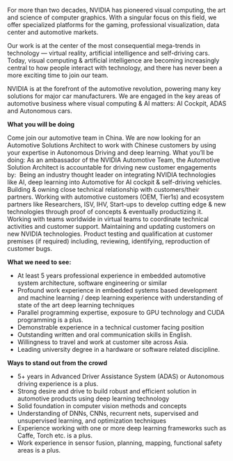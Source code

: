 For more than two decades, NVIDIA has pioneered visual computing, the art and science of computer graphics. With a singular focus on this field, we offer specialized platforms for the gaming, professional visualization, data center and automotive markets.  

Our work is at the center of the most consequential mega-trends in technology — virtual reality, artificial intelligence and self-driving cars. Today, visual computing & artificial intelligence are becoming increasingly central to how people interact with technology, and there has never been a more exciting time to join our team.  

NVIDIA is at the forefront of the automotive revolution, powering many key solutions for major car manufacturers. We are engaged in the key areas of automotive business where visual computing & AI matters: AI Cockpit, ADAS and Autonomous cars.  

**What you will be doing**

Come join our automotive team in China. We are now looking for an Automotive Solutions Architect to work with Chinese customers by using your expertise in Autonomous Driving and deep learning.
What you’ll be doing: As an ambassador of the NVIDIA Automotive Team, the Automotive Solution Architect is accountable for driving new customer engagements by: ​
Being an industry thought leader on integrating NVIDIA technologies like AI, deep learning into Automotive for AI cockpit & self-driving vehicles.
Building & owning close technical relationship with customers/their partners.
Working with automotive customers (OEM, Tier1s) and ecosystem partners like Researchers, ISV, IHV, Start-ups to develop cutting edge & new technologies through proof of concepts & eventually productizing it.
Working with teams worldwide in virtual teams to coordinate technical activities and customer support.
Maintaining and updating customers on new NVIDIA technologies.
Product testing and qualification at customer premises (if required) including, reviewing, identifying, reproduction of customer bugs.  

**What we need to see:**
- At least 5 years professional experience in embedded automotive system architecture, software engineering or similar
- Profound work experience in embedded systems based development and machine learning / deep learning experience with understanding of state of the art deep learning techniques
- Parallel programming expertise, exposure to GPU technology and CUDA programming is a plus.
- Demonstrable experience in a technical customer facing position
- Outstanding written and oral communication skills in English.
- Willingness to travel and work at customer site across Asia.
- Leading university degree in a hardware or software related discipline.

**Ways to stand out from the crowd**  
- 5+ years in Advanced Driver Assistance System (ADAS) or Autonomous driving experience is a plus.
- Strong desire and drive to build robust and efficient solution in automotive products using deep learning technology
- Solid foundation in computer vision methods and concepts
- Understanding of DNNs, CNNs, recurrent nets, supervised and unsupervised learning, and optimization techniques
- Experience working with one or more deep learning frameworks such as Caffe, Torch etc. is a plus.
- Work experience in sensor fusion, planning, mapping, functional safety areas is a plus.

